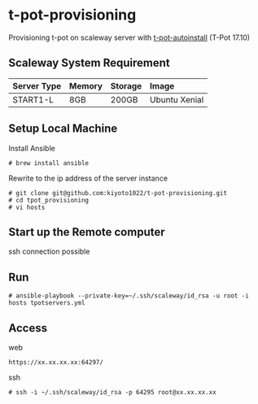 # t-pot-provisioning

Provisioning t-pot on scaleway server with [t-pot-autoinstall](https://github.com/dtag-dev-sec/t-pot-autoinstall) (T-Pot 17.10)

## Scaleway System Requirement
| Server Type | Memory | Storage | Image
|:-----------|:------------|:------------|:------------|
| START1-L | 8GB | 200GB | Ubuntu Xenial |

## Setup Local Machine
Install Ansible
```
# brew install ansible
```

Rewrite to the ip address of the server instance
```
# git clone git@github.com:kiyoto1022/t-pot-provisioning.git
# cd tpot_provisioning
# vi hosts
```

## Start up the Remote computer
ssh connection possible

## Run
```
# ansible-playbook --private-key=~/.ssh/scaleway/id_rsa -u root -i hosts tpotservers.yml
```
## Access
web
```
https://xx.xx.xx.xx:64297/
```
ssh
```
# ssh -i ~/.ssh/scaleway/id_rsa -p 64295 root@xx.xx.xx.xx
```
